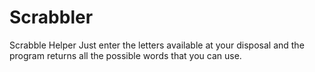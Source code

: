 # Scrabbler
Scrabble Helper
Just enter the letters available at your disposal and the program returns all the possible words that you can use.
